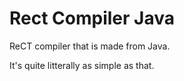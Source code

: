 # Rect Compiler Java

ReCT compiler that is made from Java.

It's quite litterally as simple as that.